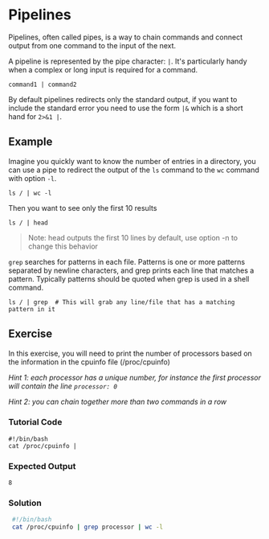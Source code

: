 # Pipelines

Pipelines, often called pipes, is a way to chain commands and connect output from one command to the input of the next.

A pipeline is represented by the pipe character: `|`. It's particularly handy when a complex or long input is required for a command.

    command1 | command2

By default pipelines redirects only the standard output, if you want to include the standard error you need to use the form `|&` which is a short hand for `2>&1 |`.

## Example

Imagine you quickly want to know the number of entries in a directory, you can use a pipe to redirect the output of the `ls` command to the `wc` command with option `-l`.

    ls / | wc -l

Then you want to see only the first 10 results

    ls / | head

> Note: head outputs the first 10 lines by default, use option -n to change this behavior

`grep` searches for patterns in each file. Patterns is one or more patterns separated by newline characters, and grep prints each line that matches a pattern. Typically patterns should be quoted when grep is used in a shell command.

    ls / | grep  # This will grab any line/file that has a matching pattern in it

## Exercise

In this exercise, you will need to print the number of processors based on the information in the cpuinfo file (/proc/cpuinfo)

*Hint 1: each processor has a unique number, for instance the first processor will contain the line ``processor: 0``*

*Hint 2: you can chain together more than two commands in a row*

### Tutorial Code

    #!/bin/bash
    cat /proc/cpuinfo |

### Expected Output

    8

### Solution

```bash
 #!/bin/bash
 cat /proc/cpuinfo | grep processor | wc -l
```
